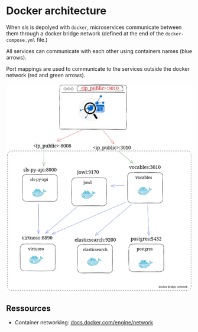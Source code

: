 # Docker architecture

When sls is depolyed with `docker`, microservices communicate between them through a
docker bridge network (defined at the end of the `docker-compose.yml` file.)

All services can communicate with each other using containers names (blue arrows).

Port mappings are used to communicate to the services outside the docker network (red and green arrows).

![image](../images/docker-architecture.png)

## Ressources

- Container networking: [docs.docker.com/engine/network](https://docs.docker.com/engine/network/)
